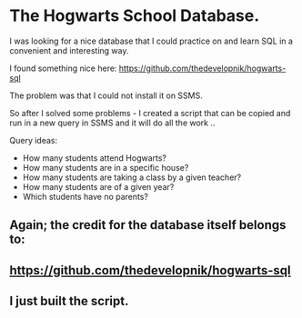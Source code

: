 The Hogwarts School Database.
======

I was looking for a nice database that I could practice on and learn SQL in a convenient and interesting way.

I found something nice here: https://github.com/thedevelopnik/hogwarts-sql
 
The problem was that I could not install it on SSMS.

So after I solved some problems - I created a script that can be copied and run in a new query in SSMS and it will do all the work ..

Query ideas:
   * How many students attend Hogwarts?
   * How many students are in a specific house?
   * How many students are taking a class by a given teacher?
   * How many students are of a given year?
   * Which students have no parents?
   
Again; the credit for the database itself belongs to:
------
https://github.com/thedevelopnik/hogwarts-sql
------
I just built the script.
------
